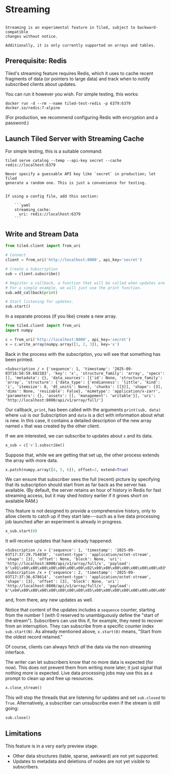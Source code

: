 # Streaming

```{warning}

Streaming is an experimental feature in Tiled, subject to backward-compatible
changes without notice.

Additionally, it is only currently supported on arrays and tables.

```

## Prerequisite: Redis

Tiled's streaming feature requires Redis, which it uses to cache
recent fragments of data (or pointers to large data) and track
when to notify subscribed clients about updates.

You can run it however you wish. For simple testing, this works:

```
docker run -d --rm --name tiled-test-redis -p 6379:6379 docker.io/redis:7-alpine
```

(For production, we recommend configuring Redis with encryption and a password.)

## Launch Tiled Server with Streaming Cache

For simple testing, this is a suitable command:

```
tiled serve catalog --temp --api-key secret --cache redis://localhost:6379
```

```{warning}
Never specify a guessable API key like `secret` in production; let Tiled
generate a random one. This is just a convenience for testing.
```

````{note}

If using a config file, add this section:

    ```yaml
    streaming_cache:
      uri: redis://localhost:6379
    ```
````

## Write and Stream Data

```py
from tiled.client import from_uri

# Connect
client = from_uri('http://localhost:8000', api_key='secret')

# Create a Subscription
sub = client.subscribe()

# Register a callback, a function that will be called when updates are received.
# For a simple example, we will just use the print function.
sub.add_callback(print)

# Start listening for updates.
sub.start()
```

In a separate process (if you like) create a new array.

```py
from tiled.client import from_uri
import numpy

c = from_uri('http://localhost:8000', api_key='secret')
x = c.write_array(numpy.array([1, 2, 3]), key='x')
```

Back in the process with the subscription, you will see that something has been
printed.

```none
<Subscription / > {'sequence': 1, 'timestamp': '2025-09-03T16:58:59.682183', 'key': 'x', 'structure_family': 'array', 'specs': [], 'metadata': {}, 'data_sources': [{'id': None, 'structure_family': 'array', 'structure': {'data_type': {'endianness': 'little', 'kind': 'i', 'itemsize': 8, 'dt_units': None}, 'chunks': [[3]], 'shape': [3], 'dims': None, 'resizable': False}, 'mimetype': 'application/x-zarr', 'parameters': {}, 'assets': [], 'management': 'writable'}], 'uri': 'http://localhost:8000/api/v1/array/full/'}
```

Our callback, `print`, has been called with the arguments `print(sub, data)`
where `sub` is our Subscription and `data` is a dict with information
about what is new. In this case, it contains a detailed description of the
new array named `x` that was created by the other client.

If we are interested, we can subscribe to updates about `x` and its data.

```py
x_sub = c['x'].subscribe()
```

Suppose that, while we are getting that set up, the other process extends the
array with more data.

```py
x.patch(numpy.array([4, 5, 6]), offset=3, extend=True)
```

We can ensure that subscriber sees the full (recent) picture by specifying that
its subscription should start from as far back as the server has available.
(By default, the server retains an hour of history in Redis for fast streaming
access, but it may shed history earlier if it grows short on available RAM.)

This feature is not designed to provide a comprehensive history, only to allow
clients to catch up if they start late---such as a live data processing job
launched after an experiment is already in progress.

```py
x_sub.start(0)
```

It will receive updates that have already happened:

```none
<Subscription /x > {'sequence': 1, 'timestamp': '2025-09-03T17:37:29.754038', 'content-type': 'application/octet-stream', 'shape': [3], 'offset': None, 'block': None, 'uri': 'http://localhost:8000/api/v1/array/full/x', 'payload': b'\x01\x00\x00\x00\x00\x00\x00\x00\x02\x00\x00\x00\x00\x00\x00\x00\x03\x00\x00\x00\x00\x00\x00\x00'}
<Subscription /x > {'sequence': 2, 'timestamp': '2025-09-03T17:37:36.678614', 'content-type': 'application/octet-stream', 'shape': [3], 'offset': [3], 'block': None, 'uri': 'http://localhost:8000/api/v1/array/full/x', 'payload': b'\x04\x00\x00\x00\x00\x00\x00\x00\x05\x00\x00\x00\x00\x00\x00\x00\x06\x00\x00\x00\x00\x00\x00\x00'}
```

and, from there, any new updates as well.

Notice that content of the updates includes a `sequence` counter, starting from
the number 1 (with 0 reserved to unambiguously define the "start of the stream"). Subscribers can use this if, for example, they need to recover
from an interruption. They can subscribe from a specific counter index `sub.start(N)`.
As already mentioned above, `x.start(0)` means, "Start from the oldest record retained."

Of course, clients can always fetch _all_ the data via the non-streaming
interface.

The writer can let subscribers know that no more data is expected (for now).
This does not prevent them from writing more later; it just signal that
nothing more is expected. Live data processing jobs may use this as
a prompt to clean up and free up resources.

```py
x.close_stream()
```

This will stop the threads that are listening for updates and set `sub.closed`
to `True`. Alternatively, a subscriber can unsubscribe even if the stream
is still going:

```py
sub.close()
```

## Limitations

This feature is in a very early preview stage.

- Other data structures (table, sparse, awkward) are not yet supported.
- Updates to metadata and deletions of nodes are not yet visible to subscribers.

